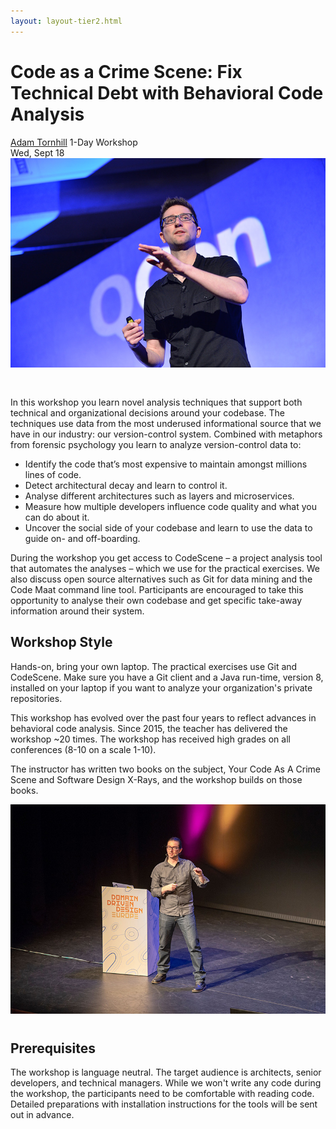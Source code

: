 ```yaml
---
layout: layout-tier2.html
---
```

<div class="container section workshop-single-page">
    <!-- begin workshop element -->
    <div class="row">
      <div class="col-xs-12 col-sm-2">
        <div class="speaker-container">
            <a href="../speakers/adam-tornhill.html"><div class="speaker-img adam-tornhill keep-color"></div></a>
            </div>
        </div>
        <div class="col-xs-12 col-sm-8 content">
            <h1 class="section-header">Code as a Crime Scene: Fix Technical Debt with Behavioral Code Analysis</h1>
            <span class="speaker-name"><a href="../speakers/adam-tornhill.html">Adam Tornhill</a></span>
            <span class="duration">1-Day Workshop<br>Wed, Sept 18</span>
            <!--<a class="btn get-ticket-btn" href="https://ti.to/eddd/explore-ddd-2019">GET YOUR TICKET</a>-->
            <img src="../img/workshop/Workshop-Adam-Tornhill-1.jpg" class="speaker--workshop-content-img" alt="" style="margin-bottom: 30px">
            <p>In this workshop you learn novel analysis techniques that support both technical and organizational decisions around your codebase. The techniques use data from the most underused informational source that we have in our industry: our version-control system. Combined with metaphors from forensic psychology you learn to analyze version-control data to:</p>
            <ul>
                <li>Identify the code that’s most expensive to maintain amongst millions lines of code.</li>
                <li>Detect architectural decay and learn to control it.</li>
                <li>Analyse different architectures such as layers and microservices.</li>
                <li>Measure how multiple developers influence code quality and what you can do about it.</li>
                <li>Uncover the social side of your codebase and learn to use the data to guide on- and off-boarding.</li>
            </ul>
            <p>During the workshop you get access to CodeScene – a project analysis tool that automates the analyses – which we use for the practical exercises. We also discuss open source alternatives such as Git for data mining and the Code Maat command line tool. Participants are encouraged to take this opportunity to analyse their own codebase and get specific take-away information around their system.</p>
            <h2 class="speaker-subheader">Workshop Style</h2>
            <p>Hands-on, bring your own laptop. The practical exercises use Git and CodeScene. Make sure you have a Git client and a Java run-time, version 8, installed on your laptop if you want to analyze your organization's private repositories.</p>
            <p>This workshop has evolved over the past four years to reflect advances in behavioral code analysis. Since 2015, the teacher has delivered the workshop ~20 times. The workshop has received high grades on all conferences (8-10 on a scale 1-10).</p>
            <p>The instructor has written two books on the subject, Your Code As A Crime Scene and Software Design X-Rays, and the workshop builds on those books.</p>
            <img src="../img/workshop/Workshop-Adam-Tornhill-2.jpg" class="speaker--workshop-content-img" alt="" style="margin-bottom: 10px">
            <h2 class="speaker-subheader">Prerequisites</h2>
            <p>The workshop is language neutral. The target audience is architects, senior developers, and technical managers. While we won't write any code during the workshop, the participants need to be comfortable with reading code. Detailed preparations with installation instructions for the tools will be sent out in advance.</p>
            <!--<div class="col-xs-12" align="center">
                <a class="btn get-ticket-btn" href="https://ti.to/eddd/explore-ddd-2019">GET YOUR TICKET</a>
            </div>-->
            </div>
        </div>
    </div>
</div> <!-- container -->